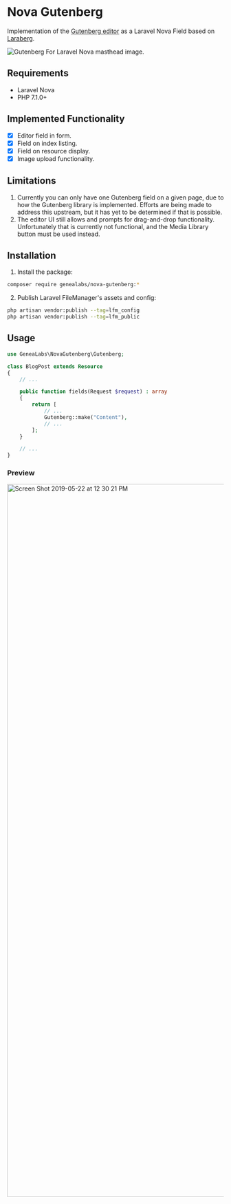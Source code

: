 # Nova Gutenberg
Implementation of the [Gutenberg editor](https://wordpress.org/gutenberg/) as a Laravel Nova Field based on [Laraberg](https://github.com/VanOns/laraberg).

![Gutenberg For Laravel Nova masthead image.](https://repository-images.githubusercontent.com/188099261/91913580-f1b8-11e9-8e2e-9a3f6e6da8c2)

## Requirements
- Laravel Nova
- PHP 7.1.0+

## Implemented Functionality
- [X] Editor field in form.
- [X] Field on index listing.
- [X] Field on resource display.
- [X] Image upload functionality.

## Limitations
1. Currently you can only have one Gutenberg field on a given page, due to how
  the Gutenberg library is implemented. Efforts are being made to address this
  upstream, but it has yet to be determined if that is possible.
2. The editor UI still allows and prompts for drag-and-drop functionality.
  Unfortunately that is currently not functional, and the Media Library button
  must be used instead.

## Installation
1. Install the package:
  ```sh
  composer require genealabs/nova-gutenberg:*
  ```

2. Publish Laravel FileManager's assets and config:
  ```sh
  php artisan vendor:publish --tag=lfm_config
  php artisan vendor:publish --tag=lfm_public
  ```

## Usage
```php
use GeneaLabs\NovaGutenberg\Gutenberg;

class BlogPost extends Resource
{
    // ...

    public function fields(Request $request) : array
    {
        return [
            // ...
            Gutenberg::make("Content"),
            // ...
        ];
    }

    // ...
}
```

### Preview
<img width="1658" alt="Screen Shot 2019-05-22 at 12 30 21 PM" src="https://user-images.githubusercontent.com/1791050/58202822-6ba94880-7c8d-11e9-9cae-4cc220496be5.png">
